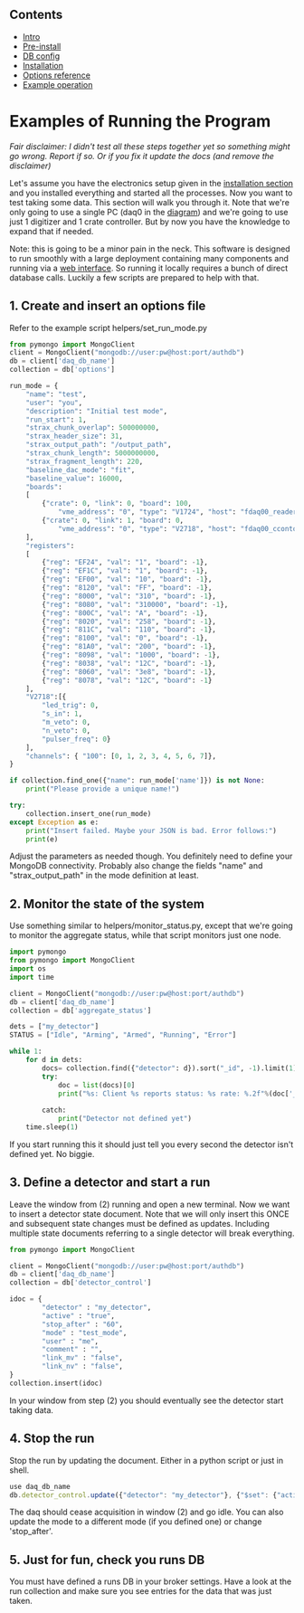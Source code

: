 ## Contents
* [Intro](index.md) 
* [Pre-install](prerequisites.md) 
* [DB config](databases.md) 
* [Installation](installation.md) 
* [Options reference](daq_options.md) 
* [Example operation](how_to_run.md)

# Examples of Running the Program

*Fair disclaimer: I didn't test all these steps together yet so something might go wrong. Report if so. Or if you fix it update the docs (and remove the disclaimer)*

Let's assume you have the electronics setup given in the [installation section](installation.md) and you installed everything and started all the processes. Now you want to test taking some data. This section will walk you through it. Note that we're only going to use a single PC (daq0 in the [diagram](installation.md)) and we're going to use just 1 digitizer and 1 crate controller. But by now you have the knowledge to expand that if needed.

Note: this is going to be a minor pain in the neck. This software is designed to run smoothly with a large deployment containing many components and running via a [web interface](https://github.com/coderdj/nodiaq). So running it locally requires a bunch of direct database calls. Luckily a few scripts are prepared to help with that.

## 1. Create and insert an options file

Refer to the example script helpers/set_run_mode.py

```python
from pymongo import MongoClient
client = MongoClient("mongodb://user:pw@host:port/authdb")
db = client['daq_db_name']
collection = db['options']

run_mode = {
    "name": "test",
    "user": "you",
    "description": "Initial test mode",
    "run_start": 1,
    "strax_chunk_overlap": 500000000,
    "strax_header_size": 31,
    "strax_output_path": "/output_path",
    "strax_chunk_length": 5000000000,
    "strax_fragment_length": 220,
    "baseline_dac_mode": "fit",
    "baseline_value": 16000,
    "boards":
    [
        {"crate": 0, "link": 0, "board": 100,
            "vme_address": "0", "type": "V1724", "host": "fdaq00_reader_0"},
        {"crate": 0, "link": 1, "board": 0,
            "vme_address": "0", "type": "V2718", "host": "fdaq00_ccontol_0"}
    ],
    "registers":
    [
        {"reg": "EF24", "val": "1", "board": -1},
        {"reg": "EF1C", "val": "1", "board": -1},
        {"reg": "EF00", "val": "10", "board": -1},
        {"reg": "8120", "val": "FF", "board": -1},
        {"reg": "8000", "val": "310", "board": -1},
        {"reg": "8080", "val": "310000", "board": -1},
        {"reg": "800C", "val": "A", "board": -1},
        {"reg": "8020", "val": "258", "board": -1},
        {"reg": "811C", "val": "110", "board": -1},
        {"reg": "8100", "val": "0", "board": -1},
        {"reg": "81A0", "val": "200", "board": -1},
        {"reg": "8098", "val": "1000", "board": -1},
        {"reg": "8038", "val": "12C", "board": -1},
        {"reg": "8060", "val": "3e8", "board": -1},
        {"reg": "8078", "val": "12C", "board": -1}
    ],
    "V2718":[{
        "led_trig": 0, 
        "s_in": 1, 
        "m_veto": 0, 
        "n_veto": 0, 
        "pulser_freq": 0}
    ],
    "channels": { "100": [0, 1, 2, 3, 4, 5, 6, 7]},
}

if collection.find_one({"name": run_mode['name']}) is not None:
    print("Please provide a unique name!")

try:
    collection.insert_one(run_mode)
except Exception as e:
    print("Insert failed. Maybe your JSON is bad. Error follows:")
    print(e)
```

Adjust the parameters as needed though. You definitely need to define your MongoDB connectivity. Probably also change the fields "name" and "strax_output_path" in the mode definition at least.

## 2. Monitor the state of the system

Use something similar to helpers/monitor_status.py, except that we're going to monitor the aggregate status, while that script monitors just one node.

```python
import pymongo
from pymongo import MongoClient
import os
import time

client = MongoClient("mongodb://user:pw@host:port/authdb")
db = client['daq_db_name']
collection = db['aggregate_status']

dets = ["my_detector"]
STATUS = ["Idle", "Arming", "Armed", "Running", "Error"]

while 1:
    for d in dets:
        docs= collection.find({"detector": d}).sort("_id", -1).limit(1)
        try: 
            doc = list(docs)[0]
            print("%s: Client %s reports status: %s rate: %.2f"%(doc['_id'].generation_time,
                                                                        doc['host'], STATUS[doc['status']], doc['rate']))
        catch:
            print("Detector not defined yet")
    time.sleep(1)
```

If you start running this it should just tell you every second the detector isn't defined yet. No biggie.

## 3. Define a detector and start a run

Leave the window from (2) running and open a new terminal. Now we want to insert a detector state document. Note that we will only insert this ONCE and subsequent state changes must be defined as updates. Including multiple state documents referring to a single detector will break everything.

```python
from pymongo import MongoClient

client = MongoClient("mongodb://user:pw@host:port/authdb")
db = client['daq_db_name']
collection = db['detector_control']

idoc = { 
        "detector" : "my_detector", 
        "active" : "true",
        "stop_after" : "60",
        "mode" : "test_mode",
        "user" : "me",
        "comment" : "",
        "link_mv" : "false",
        "link_nv" : "false",
} 
collection.insert(idoc)
```

In your window from step (2) you should eventually see the detector start taking data.

## 4. Stop the run

Stop the run by updating the document. Either in a python script or just in shell.

```javascript
use daq_db_name
db.detector_control.update({"detector": "my_detector"}, {"$set": {"active": false}})
```
The daq should cease acquisition in window (2) and go idle. You can also update the mode to a different mode (if you defined one) or change 'stop_after'.

## 5. Just for fun, check you runs DB

You must have defined a runs DB in your broker settings. Have a look at the run collection and make sure you see entries for the data that was just taken.
